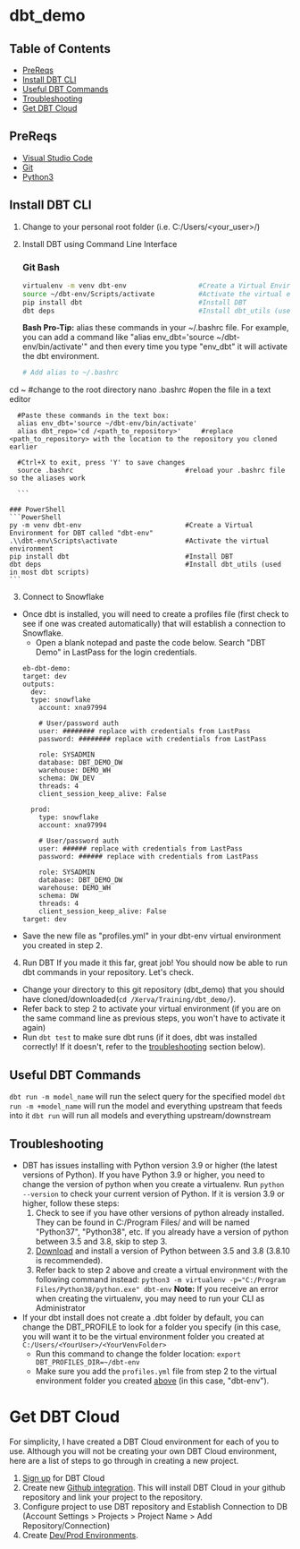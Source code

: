 # dbt_demo

## Table of Contents
- [PreReqs](#prereqs)
- [Install DBT CLI](#install-dbt-cli)
- [Useful DBT Commands](#useful-dbt-commands)
- [Troubleshooting](#troubleshooting)
- [Get DBT Cloud](#get-dbt-cloud)	

## PreReqs
- [Visual Studio Code](https://code.visualstudio.com/download])
- [Git](https://git-scm.com/downloads)
- [Python3](https://www.python.org/downloads/windows/) 

<!-- ## Getting Started with DBT
1. Sign up for a [DBT Cloud trial](https://www.getdbt.com/signup/) -->

## Install DBT CLI

1. Change to your personal root folder (i.e. C:/Users/<your_user>/)

2. Install DBT using Command Line Interface
	### Git Bash
	```bash
	virtualenv -m venv dbt-env                  #Create a Virtual Environment for DBT called "dbt-env"
	source ~/dbt-env/Scripts/activate           #Activate the virtual environment
	pip install dbt                             #Install DBT
	dbt deps                                    #Install dbt_utils (used in most dbt scripts)
	```	

	**Bash Pro-Tip:** alias these commands in your ~/.bashrc file. For example, you can add a command like "alias env_dbt='source ~/dbt-env/bin/activate'" and then every time you type "env_dbt" it will activate the dbt environment.
		
      ```bash
      # Add alias to ~/.bashrc
cd ~                                		    #change to the root directory
      nano .bashrc                        	    #open the file in a text editor

      #Paste these commands in the text box: 
      alias env_dbt='source ~/dbt-env/bin/activate'
      alias dbt_repo='cd /<path_to_repository>'     #replace <path_to_repository> with the location to the repository you cloned earlier

      #Ctrl+X to exit, press 'Y' to save changes
      source .bashrc                      	    #reload your .bashrc file so the aliases work

      ```
	
	### PowerShell
	```PowerShell
	py -m venv dbt-env                          #Create a Virtual Environment for DBT called "dbt-env"
	.\\dbt-env\Scripts\activate                 #Activate the virtual environment
	pip install dbt                             #Install DBT
	dbt deps                                    #Install dbt_utils (used in most dbt scripts)
	```
	
3. Connect to Snowflake
  - Once dbt is installed, you will need to create a profiles file (first check to see if one was created automatically) that will establish a connection to Snowflake.
    - Open a blank notepad and paste the code below. Search "DBT Demo" in LastPass for the login credentials.
    ```
    eb-dbt-demo:
    target: dev
    outputs:
      dev:
      type: snowflake
        account: xna97994

        # User/password auth
        user: ######## replace with credentials from LastPass
        password: ######## replace with credentials from LastPass

        role: SYSADMIN
        database: DBT_DEMO_DW
        warehouse: DEMO_WH
        schema: DW_DEV
        threads: 4
        client_session_keep_alive: False

      prod:
        type: snowflake
        account: xna97994

        # User/password auth
        user: ###### replace with credentials from LastPass
        password: ###### replace with credentials from LastPass

        role: SYSADMIN
        database: DBT_DEMO_DW
        warehouse: DEMO_WH
        schema: DW
        threads: 4
        client_session_keep_alive: False
    target: dev
    
    ```
  - Save the new file as "profiles.yml" in your dbt-env virtual environment you created in step 2. 

4. Run DBT
  If you made it this far, great job! You should now be able to run dbt commands in your repository. Let's check. 
  -  Change your directory to this git repository (dbt_demo) that you should have cloned/downloaded(`cd /Xerva/Training/dbt_demo/`).
  -  Refer back to step 2 to activate your virtual environment (if you are on the same command line as previous steps, you won't have to activate it again)
  -  Run `dbt test` to make sure dbt runs (if it does, dbt was installed correctly! If it doesn't, refer to the [troubleshooting](#troubleshooting) section below).

## Useful DBT Commands
`dbt run -m model_name` will run the select query for the specified model 
`dbt run -m +model_name` will run the model and everything upstream that feeds into it 
`dbt run` will run all models and everything upstream/downstream

## Troubleshooting
- DBT has issues installing with Python version 3.9 or higher (the latest versions of Python). If you have Python 3.9 or higher, you need to change the version of python when you create a virtualenv. Run `python --version` to check your current version of Python. If it is version 3.9 or higher, follow these steps: 
  1. Check to see if you have other versions of python already installed. They can be found in C:/Program Files/ and will be named "Python37", "Python38", etc. If you already have a version of python between 3.5 and 3.8, skip to step 3. 
  2. [Download](https://www.python.org/downloads/windows/) and install a version of Python between 3.5 and 3.8 (3.8.10 is recommended). 
  3. Refer back to step 2 above and create a virtual environment with the following command instead: `python3 -m virtualenv -p="C:/Program Files/Python38/python.exe" dbt-env`
      **Note:** If you receive an error when creating the virtualenv, you may need to run your CLI as Administrator  
- If your dbt install does not create a .dbt folder by default, you can change the DBT_PROFILE to look for a folder you specify (in this case, you will want it to be the virtual environment folder you created at `C:/Users/<YourUser>/<YourVenvFolder>`
  * Run this command to change the folder location: `export DBT_PROFILES_DIR=~/dbt-env`
  * Make sure you add the `profiles.yml` file from step 2 to the virtual environment folder you created [above](#install-dbt-cli) (in this case, "dbt-env"). 

# Get DBT Cloud
For simplicity, I have created a DBT Cloud environment for each of you to use. Although you will not be creating your own DBT Cloud environment, here are a list of steps to go through in creating a new project. 
1. [Sign up](https://www.getdbt.com/signup/) for DBT Cloud
2. Create new [Github integration](https://cloud.getdbt.com/#/profile/integrations/). This will install DBT Cloud in your github repository and link your project to the repository. 
3. Configure project to use DBT repository and Establish Connection to DB (Account Settings > Projects > Project Name > Add Repository/Connection) 
4. Create [Dev/Prod Environments](https://cloud.getdbt.com/#/accounts/21506/projects/35634/environments/).

